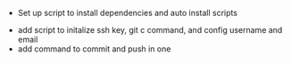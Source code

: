 - Set up script to install dependencies and auto install scripts

* add script to initalize ssh key, git c command, and config username and email
* add command to commit and push in one
